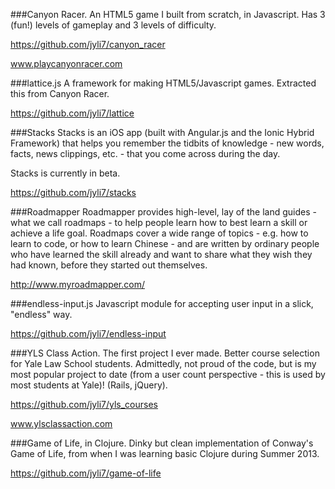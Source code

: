 ###Canyon Racer.
An HTML5 game I built from scratch, in Javascript. Has 3 (fun!) levels of gameplay and 3 levels of difficulty.

https://github.com/jyli7/canyon_racer

www.playcanyonracer.com

###lattice.js
A framework for making HTML5/Javascript games. Extracted this from Canyon Racer.

https://github.com/jyli7/lattice

###Stacks
Stacks is an iOS app (built with Angular.js and the Ionic Hybrid Framework) that helps you remember the tidbits of knowledge - new words, facts, news clippings, etc. - that you come across during the day.

Stacks is currently in beta.

https://github.com/jyli7/stacks

###Roadmapper
Roadmapper provides high-level, lay of the land guides - what we call roadmaps - to help people learn how to best learn a skill or achieve a life goal. Roadmaps cover a wide range of topics - e.g. how to learn to code, or how to learn Chinese - and are written by ordinary people who have learned the skill already and want to share what they wish they had known, before they started out themselves. 

http://www.myroadmapper.com/

###endless-input.js
Javascript module for accepting user input in a slick, "endless" way.

https://github.com/jyli7/endless-input

###YLS Class Action.
The first project I ever made. Better course selection for Yale Law School students. Admittedly, not proud of the code, but is my most popular project to date (from a user count perspective - this is used by most students at Yale)! (Rails, jQuery).

https://github.com/jyli7/yls_courses

www.ylsclassaction.com

###Game of Life, in Clojure.
Dinky but clean implementation of Conway's Game of Life, from when I was learning basic Clojure during Summer 2013.

https://github.com/jyli7/game-of-life